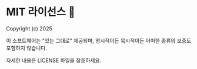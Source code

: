 # MIT 라이선스 📜

Copyright (c) 2025

이 소프트웨어는 "있는 그대로" 제공되며, 명시적이든 묵시적이든 어떠한 종류의 보증도 포함하지 않습니다. 

자세한 내용은 LICENSE 파일을 참조하세요.
